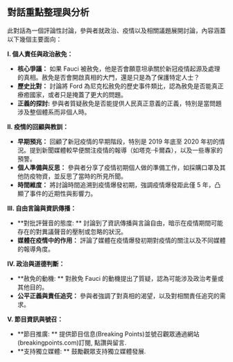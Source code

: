 ## 對話重點整理與分析

此對話為一個評論性討論，參與者就政治、疫情以及相關議題展開討論，內容涵蓋以下幾個主要面向：

**I. 個人責任與政治赦免：**

*   **核心爭議：** 如果 Fauci 被赦免，他是否會願意坦承關於新冠疫情起源及處理的真相。赦免是否會開啟真相的大門，還是只是為了保護特定人士？
*   **歷史比對：** 討論將 Ford 為尼克松赦免的歷史事件類比，認為赦免是否能真正療癒國家，或者只是掩蓋了更大的問題。
*   **正義的探討:**  參與者質疑赦免是否能提供人民真正意義的正義，特別是當問題涉及整個體系而非個人時。

**II. 疫情的回顧與教訓：**

*   **早期預兆：** 回顧了新冠疫情的早期階段，特別是 2019 年底至 2020 年初的情況。提到新聞媒體較早便關注疫情的報導（如塔克·卡爾森），以及一些專家的預警。
*   **個人準備與反思：** 參與者分享了疫情初期個人做的準備工作，如採購口罩及其他防疫物資，並反思了當時的所見所聞。
*   **時間維度：** 將討論時間追溯到疫情爆發初期，強調疫情爆發距此僅 5 年，凸顯了事件的近期性與影響力。

**III. 自由言論與資訊傳播：**

*   **對批評聲音的態度: ** 討論到了資訊傳播與言論自由，暗示在疫情期間可能存在的對異議聲音的壓制或忽略的狀況。
*   **媒體在疫情中的作用：**  評論了媒體在疫情爆發初期對疫情的關注以及不同媒體的報導角度。

**IV. 政治與道德判斷：**

*   **赦免的動機: ** 對赦免 Fauci 的動機提出了質疑，認為可能涉及政治考量或其他目的。
*   **公平正義與責任追究：** 參與者強調了對真相的渴望，以及對相關責任追究的需求。

**V. 節目資訊與號召：**

*   **節目推廣: ** 提供節目信息(Breaking Points)並號召觀眾通過網站(breakingpoints.com)訂閱, 點讚與留言.
*   **支持獨立媒體: ** 鼓勵觀眾支持獨立媒體發展.